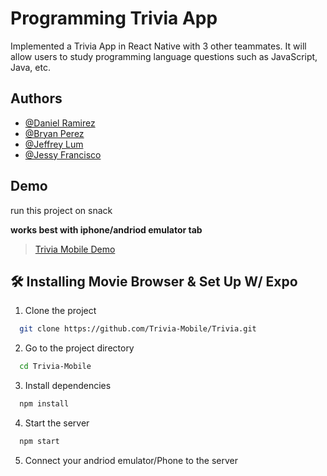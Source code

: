 
# Programming Trivia App

Implemented a Trivia App in React Native with 3 other teammates. It will allow users to
study programming language questions such as JavaScript, Java, etc.

## Authors

- [@Daniel Ramirez](https://github.com/Dramir99)
- [@Bryan Perez](https://github.com/bperez28)
- [@Jeffrey Lum](https://github.com/JeffreyLum)
- [@Jessy Francisco](https://github.com/Jfranc90)

## Demo
run this project on snack

**works best with iphone/andriod emulator tab**

> [Trivia Mobile Demo](https://snack.expo.io/@dramir99/github.com-trivia-mobile-trivia)
  

## 🛠 Installing Movie Browser & Set Up W/ Expo

1. Clone the project

```bash
  git clone https://github.com/Trivia-Mobile/Trivia.git
```

2. Go to the project directory

```bash
  cd Trivia-Mobile
```

3. Install dependencies

```bash
  npm install
```

4. Start the server

```bash
  npm start
```

5. Connect your andriod emulator/Phone to the server
